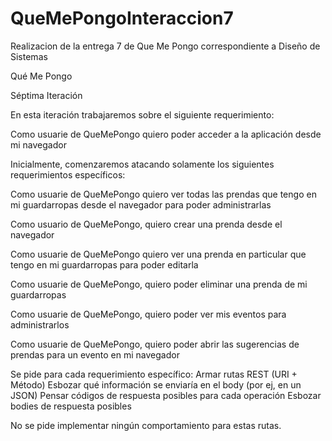 # QueMePongoInteraccion7
Realizacion de la entrega 7 de Que Me Pongo correspondiente a Diseño de Sistemas 


Qué Me Pongo

Séptima Iteración

En esta iteración trabajaremos sobre el siguiente requerimiento:

Como usuarie de QueMePongo quiero poder acceder a la aplicación desde mi navegador


Inicialmente, comenzaremos atacando solamente los siguientes requerimientos específicos:

Como usuarie de QueMePongo quiero ver todas las prendas que tengo en mi guardarropas desde el navegador para poder administrarlas

Como usuario de QueMePongo, quiero crear una prenda desde el navegador

Como usuarie de QueMePongo quiero ver una prenda en particular que tengo en mi guardarropas para poder editarla

Como usuarie de QueMePongo, quiero poder eliminar una prenda de mi guardarropas

Como usuarie de QueMePongo, quiero poder ver mis eventos para administrarlos

Como usuarie de QueMePongo, quiero poder abrir las sugerencias de prendas para un evento 
en mi navegador


Se pide para cada requerimiento específico:
Armar rutas REST (URI + Método)
Esbozar qué información se enviaría en el body (por ej, en un JSON)
Pensar códigos de respuesta posibles para cada operación
Esbozar bodies de respuesta posibles

No se pide implementar ningún comportamiento para estas rutas.
